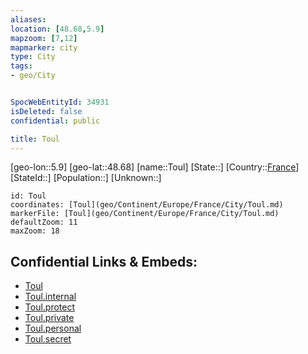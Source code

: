 ```yaml
---
aliases: 
location: [48.68,5.9]
mapzoom: [7,12] 
mapmarker: city 
type: City
tags:
- geo/City


SpocWebEntityId: 34931
isDeleted: false
confidential: public

title: Toul
---
```

[geo-lon::5.9]
[geo-lat::48.68]
[name::Toul]
[State::]
[Country::[France](geo/Continent/Europe/France.md)]
[StateId::]
[Population::]
[Unknown::]


```leaflet
id: Toul
coordinates: [Toul](geo/Continent/Europe/France/City/Toul.md)
markerFile: [Toul](geo/Continent/Europe/France/City/Toul.md)
defaultZoom: 11 
maxZoom: 18
```


## Confidential Links & Embeds: 
- [Toul](../../../../../../_public/geo/Continent/Europe/France/City/Toul.md) 
- [Toul.internal](../../../../../../_internal/geo/Continent/Europe/France/City/Toul.internal.md) 
- [Toul.protect](../../../../../../_protect/geo/Continent/Europe/France/City/Toul.protect.md) 
- [Toul.private](../../../../../../_private/geo/Continent/Europe/France/City/Toul.private.md) 
- [Toul.personal](../../../../../../_personal/geo/Continent/Europe/France/City/Toul.personal.md) 
- [Toul.secret](../../../../../../_secret/geo/Continent/Europe/France/City/Toul.secret.md) 

